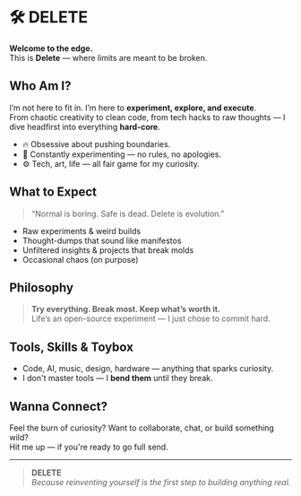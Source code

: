 # 🛠️ DELETE

**Welcome to the edge.**  
This is **Delete** — where limits are meant to be broken.

##  Who Am I?

I’m not here to fit in. I’m here to **experiment, explore, and execute**.  
From chaotic creativity to clean code, from tech hacks to raw thoughts — I dive headfirst into everything **hard-core**.

- 🔥 Obsessive about pushing boundaries.
- 🧪 Constantly experimenting — no rules, no apologies.
- ⚙️ Tech, art, life — all fair game for my curiosity.

##  What to Expect

> “Normal is boring. Safe is dead. Delete is evolution.”

- Raw experiments & weird builds  
- Thought-dumps that sound like manifestos  
- Unfiltered insights & projects that break molds  
- Occasional chaos (on purpose)

##  Philosophy

> **Try everything. Break most. Keep what’s worth it.**  
> Life’s an open-source experiment — I just chose to commit hard.

##  Tools, Skills & Toybox

- Code, AI, music, design, hardware — anything that sparks curiosity.
- I don't master tools — I **bend them** until they break.

##  Wanna Connect?

Feel the burn of curiosity? Want to collaborate, chat, or build something wild?  
Hit me up — if you're ready to go full send.

---

> **DELETE**  
> _Because reinventing yourself is the first step to building anything real._
> 

